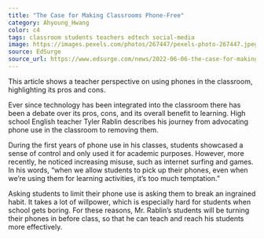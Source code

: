 ```yaml
---
title: "The Case for Making Classrooms Phone-Free"
category: Ahyoung_Hwang
color: c4
tags: classroom students teachers edtech social-media
image: https://images.pexels.com/photos/267447/pexels-photo-267447.jpeg?cs=srgb&dl=pexels-pixabay-267447.jpg&fm=jpg
source: EdSurge
source_url: https://www.edsurge.com/news/2022-06-06-the-case-for-making-classrooms-phone-free
---
```

This article shows a teacher perspective on using phones in the classroom, highlighting its pros and cons.

<!--more-->
Ever since technology has been integrated into the classroom there has been a debate over its pros, cons, and its overall benefit to learning. High school English teacher Tyler Rablin describes his journey from advocating phone use in the classroom to removing them.

During the first years of phone use in his classes, students showcased a sense of control and only used it for academic purposes. However, more recently, he noticed increasing misuse, such as internet surfing and games. In his words, “when we allow students to pick up their phones, even when we’re using them for learning activities, it’s too much temptation.”

Asking students to limit their phone use is asking them to break an ingrained habit. It takes a lot of willpower, which is especially hard for students when school gets boring. For these reasons, Mr. Rablin’s students will be turning their phones in before class, so that he can teach and reach his students more effectively.
